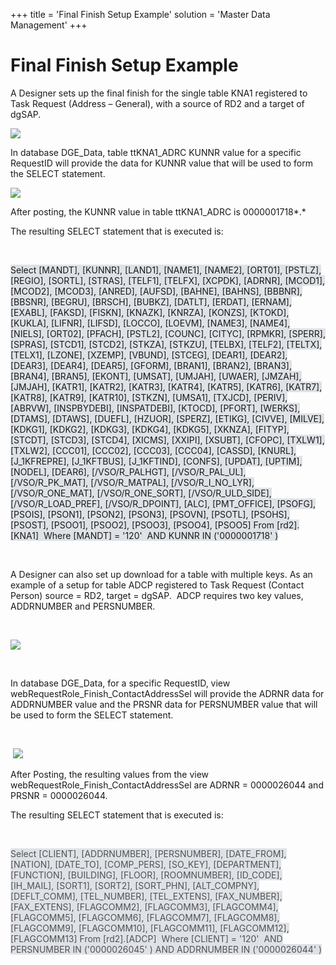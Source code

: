 +++
title = 'Final Finish Setup Example'
solution = 'Master Data Management'
+++

# Final Finish Setup Example

A Designer sets up the final finish for the single table KNA1 registered
to Task Request (Address – General), with a source of RD2 and a target
of dgSAP.<span> </span>

<span>![](../../../Resources/Images/clip_image001.png)</span>

In database DGE\_Data, table ttKNA1\_ADRC KUNNR value for a specific
RequestID will provide the data for KUNNR value that will be used to
form the SELECT statement.

<span>![](../../../Resources/Images/clip_image003.jpg)</span>

After posting, the KUNNR value in table ttKNA1\_ADRC is 0000001718*.*

The resulting SELECT statement that is executed is:

 

<span style="background: #DEE2E7;">Select \[MANDT\], \[KUNNR\],
\[LAND1\], \[NAME1\], \[NAME2\], \[ORT01\], \[PSTLZ\], \[REGIO\],
\[SORTL\], \[STRAS\], \[TELF1\], \[TELFX\], \[XCPDK\], \[ADRNR\],
\[MCOD1\], \[MCOD2\], \[MCOD3\], \[ANRED\], \[AUFSD\], \[BAHNE\],
\[BAHNS\], \[BBBNR\], \[BBSNR\], \[BEGRU\], \[BRSCH\], \[BUBKZ\],
\[DATLT\], \[ERDAT\], \[ERNAM\], \[EXABL\], \[FAKSD\], \[FISKN\],
\[KNAZK\], \[KNRZA\], \[KONZS\], \[KTOKD\], \[KUKLA\], \[LIFNR\],
\[LIFSD\], \[LOCCO\], \[LOEVM\], \[NAME3\], \[NAME4\], \[NIELS\],
\[ORT02\], \[PFACH\], \[PSTL2\], \[COUNC\], \[CITYC\], \[RPMKR\],
\[SPERR\], \[SPRAS\], \[STCD1\], \[STCD2\], \[STKZA\], \[STKZU\],
\[TELBX\], \[TELF2\], \[TELTX\], \[TELX1\], \[LZONE\], \[XZEMP\],
\[VBUND\], \[STCEG\], \[DEAR1\], \[DEAR2\], \[DEAR3\], \[DEAR4\],
\[DEAR5\], \[GFORM\], \[BRAN1\], \[BRAN2\], \[BRAN3\], \[BRAN4\],
\[BRAN5\], \[EKONT\], \[UMSAT\], \[UMJAH\], \[UWAER\], \[JMZAH\],
\[JMJAH\], \[KATR1\], \[KATR2\], \[KATR3\], \[KATR4\], \[KATR5\],
\[KATR6\], \[KATR7\], \[KATR8\], \[KATR9\], \[KATR10\], \[STKZN\],
\[UMSA1\], \[TXJCD\], \[PERIV\], \[ABRVW\], \[INSPBYDEBI\],
\[INSPATDEBI\], \[KTOCD\], \[PFORT\], \[WERKS\], \[DTAMS\], \[DTAWS\],
\[DUEFL\], \[HZUOR\], \[SPERZ\], \[ETIKG\], \[CIVVE\], \[MILVE\],
\[KDKG1\], \[KDKG2\], \[KDKG3\], \[KDKG4\], \[KDKG5\], \[XKNZA\],
\[FITYP\], \[STCDT\], \[STCD3\], \[STCD4\], \[XICMS\], \[XXIPI\],
\[XSUBT\], \[CFOPC\], \[TXLW1\], \[TXLW2\], \[CCC01\], \[CCC02\],
\[CCC03\], \[CCC04\], \[CASSD\], \[KNURL\], \[J\_1KFREPRE\],
\[J\_1KFTBUS\], \[J\_1KFTIND\], \[CONFS\], \[UPDAT\], \[UPTIM\],
\[NODEL\], \[DEAR6\], \[/VSO/R\_PALHGT\], \[/VSO/R\_PAL\_UL\],
\[/VSO/R\_PK\_MAT\], \[/VSO/R\_MATPAL\], \[/VSO/R\_I\_NO\_LYR\],
\[/VSO/R\_ONE\_MAT\], \[/VSO/R\_ONE\_SORT\], \[/VSO/R\_ULD\_SIDE\],
\[/VSO/R\_LOAD\_PREF\], \[/VSO/R\_DPOINT\], \[ALC\], \[PMT\_OFFICE\],
\[PSOFG\], \[PSOIS\], \[PSON1\], \[PSON2\], \[PSON3\], \[PSOVN\],
\[PSOTL\], \[PSOHS\], \[PSOST\], \[PSOO1\], \[PSOO2\], \[PSOO3\],
\[PSOO4\], \[PSOO5\] From \[rd2\].\[KNA1\]  Where \[MANDT\] = '120'  AND
KUNNR IN ('0000001718' )</span>

 

A Designer can also set up download for a table with multiple keys. As
an example of a setup for table ADCP registered to Task Request (Contact
Person) source = RD2, target = dgSAP.<span> </span> ADCP requires two
key values, ADDRNUMBER and PERSNUMBER.

 

<span>![](../../../Resources/Images/clip_image005.jpg)</span>

 

In database DGE\_Data, for a specific RequestID, view
webRequestRole\_Finish\_ContactAddressSel will provide the ADRNR data
for ADDRNUMBER value and the PRSNR data for PERSNUMBER value that will
be used to form the SELECT statement.

 

 <span>![](../../../Resources/Images/clip_image007.jpg)</span>

After Posting, the resulting values from the view
webRequestRole\_Finish\_ContactAddressSel are ADRNR = 0000026044 and
PRSNR = 0000026044.

The resulting SELECT statement that is executed is:

 

<span style="color: #525152;background: #DEE2E7;">Select \[CLIENT\],
\[ADDRNUMBER\], \[PERSNUMBER\], \[DATE\_FROM\], \[NATION\],
\[DATE\_TO\], \[COMP\_PERS\], \[SO\_KEY\], \[DEPARTMENT\], \[FUNCTION\],
\[BUILDING\], \[FLOOR\], \[ROOMNUMBER\], \[ID\_CODE\], \[IH\_MAIL\],
\[SORT1\], \[SORT2\], \[SORT\_PHN\], \[ALT\_COMPNY\], \[DEFLT\_COMM\],
\[TEL\_NUMBER\], \[TEL\_EXTENS\], \[FAX\_NUMBER\], \[FAX\_EXTENS\],
\[FLAGCOMM2\], \[FLAGCOMM3\], \[FLAGCOMM4\], \[FLAGCOMM5\],
\[FLAGCOMM6\], \[FLAGCOMM7\], \[FLAGCOMM8\], \[FLAGCOMM9\],
\[FLAGCOMM10\], \[FLAGCOMM11\], \[FLAGCOMM12\], \[FLAGCOMM13\] From
\[rd2\].\[ADCP\]  Where \[CLIENT\] = '120'  AND PERSNUMBER IN
('0000026045' ) AND ADDRNUMBER IN ('0000026044' )</span>
